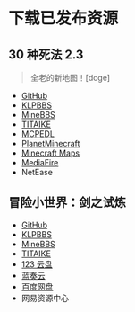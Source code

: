 # 下载已发布资源

## 30 种死法 2.3

> 全老的新地图！[doge]

- [GitHub](https://github.com/YZBWDLT/Minecraft-Bedrock-World-30-Ways-to-Die-2)
- [KLPBBS](https://klpbbs.com/thread-47490-1-1.html)
- [MineBBS](https://www.minebbs.com/resources/1-18-30-30-2-2-3.6248/)
- [TITAIKE](https://www.titaike.cn/3560.html)
- [MCPEDL](https://mcpedl.com/30-ways-to-die-2/)
- [PlanetMinecraft](https://www.planetminecraft.com/project/30-ways-to-die-2/)
- [Minecraft Maps](https://www.minecraftmaps.com/bedrock-maps/30-ways-to-die-2)
- [MediaFire](https://www.mediafire.com/folder/v4out7kxado7v/30_Ways_to_Die_2_%7C_Minecraft_BE_Map)
- NetEase

## 冒险小世界：剑之试炼

- [GitHub](https://github.com/YZBWDLT/Adventure-World-4)
- [KLPBBS](https://klpbbs.com/thread-137174-1-1.html)
- [MineBBS](https://www.minebbs.com/resources/1-18-30-1-20-pve.8392/)
- [TITAIKE](https://www.titaike.cn/5041.html)
- [123 云盘](https://www.123pan.com/s/t3TqVv-77Tkh.html)
- [蓝奏云](https://wwf.lanzouo.com/iqnmX20gubje)
- [百度网盘](https://pan.baidu.com/s/1lt-ji0If782TgV_NsLq1gQ?pwd=mxsj)
- 网易资源中心
